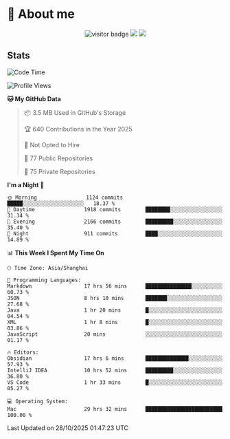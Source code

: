 <!-- ![](https://youpai.roccoshi.top/img/20200804214216.png) -->

# 🧐 About me
 
<p align="center">
<img src="https://visitor-badge.laobi.icu/badge?page_id=Lincest.Lincest&title=hits" alt="visitor badge"/>
<a href="mailto:imroccoshi@gmail.com"><img src="https://img.shields.io/badge/gmail-imroccoshi%40gmail.com-red"></a>
<a href="https://blog.roccoshi.top"><img src="https://img.shields.io/badge/blog-roccoshi-green"></a>
</p>

## Stats

<!--START_SECTION:waka-->
![Code Time](http://img.shields.io/badge/Code%20Time-2%2C879%20hrs%2049%20mins-blue)

![Profile Views](http://img.shields.io/badge/Profile%20Views-0-blue)

**🐱 My GitHub Data** 

> 📦 3.5 MB Used in GitHub's Storage 
 > 
> 🏆 640 Contributions in the Year 2025
 > 
> 🚫 Not Opted to Hire
 > 
> 📜 77 Public Repositories 
 > 
> 🔑 75 Private Repositories 
 > 
**I'm a Night 🦉** 

```text
🌞 Morning                1124 commits        █████░░░░░░░░░░░░░░░░░░░░   18.37 % 
🌆 Daytime                1918 commits        ████████░░░░░░░░░░░░░░░░░   31.34 % 
🌃 Evening                2166 commits        █████████░░░░░░░░░░░░░░░░   35.40 % 
🌙 Night                  911 commits         ████░░░░░░░░░░░░░░░░░░░░░   14.89 % 
```


📊 **This Week I Spent My Time On** 

```text
🕑︎ Time Zone: Asia/Shanghai

💬 Programming Languages: 
Markdown                 17 hrs 56 mins      ███████████████░░░░░░░░░░   60.73 % 
JSON                     8 hrs 10 mins       ███████░░░░░░░░░░░░░░░░░░   27.68 % 
Java                     1 hr 20 mins        █░░░░░░░░░░░░░░░░░░░░░░░░   04.54 % 
XML                      1 hr 8 mins         █░░░░░░░░░░░░░░░░░░░░░░░░   03.86 % 
JavaScript               20 mins             ░░░░░░░░░░░░░░░░░░░░░░░░░   01.17 % 

🔥 Editors: 
Obsidian                 17 hrs 6 mins       ██████████████░░░░░░░░░░░   57.93 % 
IntelliJ IDEA            10 hrs 52 mins      █████████░░░░░░░░░░░░░░░░   36.80 % 
VS Code                  1 hr 33 mins        █░░░░░░░░░░░░░░░░░░░░░░░░   05.27 % 

💻 Operating System: 
Mac                      29 hrs 32 mins      █████████████████████████   100.00 % 
```


 Last Updated on 28/10/2025 01:47:23 UTC
<!--END_SECTION:waka-->


